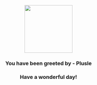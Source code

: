 <p align="center">
    <img src="https://raw.githubusercontent.com/PokeAPI/sprites/master/sprites/pokemon/311.png" width="150" height="150">
</p>
<h3 align="center">You have been greeted by - <b>Plusle</b></h3>
<h3 align="center">Have a wonderful day!</h3>
